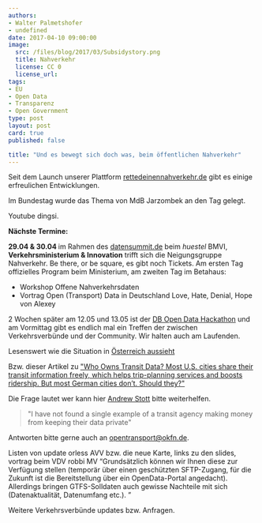 ```yaml
---
authors:
- Walter Palmetshofer
- undefined
date: 2017-04-10 09:00:00
image:
  src: /files/blog/2017/03/Subsidystory.png
  title: Nahverkehr
  license: CC 0
  license_url:
tags:
- EU
- Open Data
- Transparenz
- Open Government
type: post
layout: post
card: true
published: false

title: "Und es bewegt sich doch was, beim öffentlichen Nahverkehr"
---
```

Seit dem Launch unserer Plattform [rettedeinennahverkehr.de](https://rettedeinennahverkehr.de/) gibt es einige erfreulichen Entwicklungen.

Im Bundestag wurde das Thema von MdB Jarzombek an den Tag gelegt.

Youtube dingsi.


<b>Nächste Termine:

29.04 & 30.04 </b> im Rahmen des [datensummit.de](https://datensummit.de) beim <i>huestel</i> BMVI, <b>Verkehrsministerium & Innovation</b> trifft sich die Neigungsgruppe Nahverkehr.
Be there, or be square, es gibt noch Tickets. 
Am ersten Tag offizielles Program beim Ministerium, am zweiten Tag im Betahaus:
* Workshop Offene Nahverkehrsdaten
* Vortrag Open (Transport) Data in Deutschland Love, Hate, Denial, Hope von Alexey


2 Wochen später am 12.05 und 13.05 ist  der [DB Open Data Hackathon](https://www.mindboxberlin.com/index.php/db-hackathon-may-2017.html) und am Vormittag gibt es endlich mal ein Treffen der zwischen Verkehrsverbünde und der Community.
Wir halten auch am Laufenden. 
 

Lesenswert wie die Situation in [Österreich aussieht](http://derstandard.at/2000055668178/Warum-Google-Maps-die-Wiener-so-viel-zu-Fuss-gehen)

Bzw. dieser Artikel zu ["Who Owns Transit Data?
Most U.S. cities share their transit information freely, which helps trip-planning services and boosts ridership. But most German cities don’t. Should they?"](https://www.citylab.com/transportation/2017/04/who-owns-transit-data/522444/)

Die Frage lautet wer kann hier [Andrew Stott](https://twitter.com/DirDigEng) bitte weiterhelfen. 

>"I have not found a single example of a transit agency making money from keeping their data private"

Antworten bitte gerne auch an opentransport@okfn.de.


Listen von update
orless AVV bzw. die neue Karte, links zu den slides, vortrag beim VDV
robbi MV
“Grundsätzlich können wir Ihnen diese zur Verfügung stellen (temporär über einen geschützten SFTP-Zugang, für die Zukunft ist die Bereitstellung über ein OpenData-Portal angedacht). Allerdings bringen GTFS-Solldaten auch gewisse Nachteile mit sich (Datenaktualität, Datenumfang etc.). ”

Weitere Verkehrsverbünde updates bzw. Anfragen.


